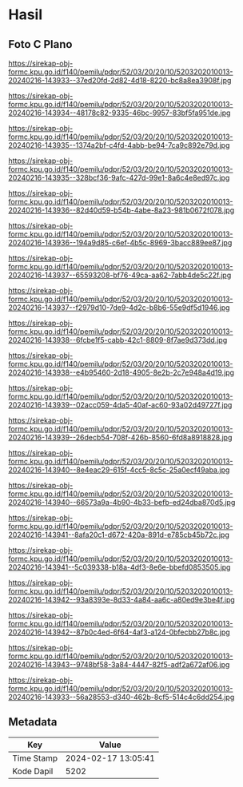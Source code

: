 # Hasil

## Foto C Plano

https://sirekap-obj-formc.kpu.go.id/f140/pemilu/pdpr/52/03/20/20/10/5203202010013-20240216-143933--37ed20fd-2d82-4d18-8220-bc8a8ea3908f.jpg

https://sirekap-obj-formc.kpu.go.id/f140/pemilu/pdpr/52/03/20/20/10/5203202010013-20240216-143934--48178c82-9335-46bc-9957-83bf5fa951de.jpg

https://sirekap-obj-formc.kpu.go.id/f140/pemilu/pdpr/52/03/20/20/10/5203202010013-20240216-143935--1374a2bf-c4fd-4abb-be94-7ca9c892e79d.jpg

https://sirekap-obj-formc.kpu.go.id/f140/pemilu/pdpr/52/03/20/20/10/5203202010013-20240216-143935--328bcf36-9afc-427d-99e1-8a6c4e8ed97c.jpg

https://sirekap-obj-formc.kpu.go.id/f140/pemilu/pdpr/52/03/20/20/10/5203202010013-20240216-143936--82d40d59-b54b-4abe-8a23-981b0672f078.jpg

https://sirekap-obj-formc.kpu.go.id/f140/pemilu/pdpr/52/03/20/20/10/5203202010013-20240216-143936--194a9d85-c6ef-4b5c-8969-3bacc889ee87.jpg

https://sirekap-obj-formc.kpu.go.id/f140/pemilu/pdpr/52/03/20/20/10/5203202010013-20240216-143937--65593208-bf76-49ca-aa62-7abb4de5c22f.jpg

https://sirekap-obj-formc.kpu.go.id/f140/pemilu/pdpr/52/03/20/20/10/5203202010013-20240216-143937--f2979d10-7de9-4d2c-b8b6-55e9df5d1946.jpg

https://sirekap-obj-formc.kpu.go.id/f140/pemilu/pdpr/52/03/20/20/10/5203202010013-20240216-143938--6fcbe1f5-cabb-42c1-8809-8f7ae9d373dd.jpg

https://sirekap-obj-formc.kpu.go.id/f140/pemilu/pdpr/52/03/20/20/10/5203202010013-20240216-143938--e4b95460-2d18-4905-8e2b-2c7e948a4d19.jpg

https://sirekap-obj-formc.kpu.go.id/f140/pemilu/pdpr/52/03/20/20/10/5203202010013-20240216-143939--02acc059-4da5-40af-ac60-93a02d49727f.jpg

https://sirekap-obj-formc.kpu.go.id/f140/pemilu/pdpr/52/03/20/20/10/5203202010013-20240216-143939--26decb54-708f-426b-8560-6fd8a8918828.jpg

https://sirekap-obj-formc.kpu.go.id/f140/pemilu/pdpr/52/03/20/20/10/5203202010013-20240216-143940--8e4eac29-615f-4cc5-8c5c-25a0ecf49aba.jpg

https://sirekap-obj-formc.kpu.go.id/f140/pemilu/pdpr/52/03/20/20/10/5203202010013-20240216-143940--66573a9a-4b90-4b33-befb-ed24dba870d5.jpg

https://sirekap-obj-formc.kpu.go.id/f140/pemilu/pdpr/52/03/20/20/10/5203202010013-20240216-143941--8afa20c1-d672-420a-891d-e785cb45b72c.jpg

https://sirekap-obj-formc.kpu.go.id/f140/pemilu/pdpr/52/03/20/20/10/5203202010013-20240216-143941--5c039338-b18a-4df3-8e6e-bbefd0853505.jpg

https://sirekap-obj-formc.kpu.go.id/f140/pemilu/pdpr/52/03/20/20/10/5203202010013-20240216-143942--93a8393e-8d33-4a84-aa6c-a80ed9e3be4f.jpg

https://sirekap-obj-formc.kpu.go.id/f140/pemilu/pdpr/52/03/20/20/10/5203202010013-20240216-143942--87b0c4ed-6f64-4af3-a124-0bfecbb27b8c.jpg

https://sirekap-obj-formc.kpu.go.id/f140/pemilu/pdpr/52/03/20/20/10/5203202010013-20240216-143943--9748bf58-3a84-4447-82f5-adf2a672af06.jpg

https://sirekap-obj-formc.kpu.go.id/f140/pemilu/pdpr/52/03/20/20/10/5203202010013-20240216-143933--56a28553-d340-462b-8cf5-514c4c6dd254.jpg


## Metadata

| Key        | Value               |
| ---------- | ------------------- |
| Time Stamp | 2024-02-17 13:05:41 |
| Kode Dapil | 5202                |



